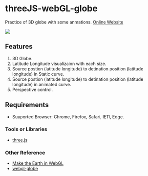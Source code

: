 # threeJS-webGL-globe

Practice of 3D globe with some anmations.
[Online Website](https://ashleyyang0610.github.io/threeJS-webGL-globe/)

![](./images/snapshoot.png)

## Features
1. 3D Globe.
2. Latitude Longitude visualizaion with each size.
3. Source postion (latitude longitude) to detination position (latitude longitude) in Static curve.
4. Source postion (latitude longitude) to detination position (latitude longitude) in animated curve.
5. Perspective control.

## Requirements
* Suuported Browser: Chrome, Firefox, Safari, IE11, Edge.

### Tools or Libraries
* [three.js](https://threejs.org/)

### Other Reference
* [Make the Earth in WebGL](https://github.com/cheton/notes/blob/master/Make%20the%20Earth%20in%20WebGL.md)
* [webgl-globe](https://github.com/dataarts/webgl-globe)
